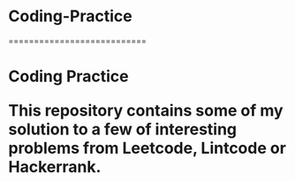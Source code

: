 # Coding-Practice
===========================
<h1>Coding Practice<br>

<p>This repository contains some of my solution to a few of interesting problems from Leetcode, Lintcode or Hackerrank.
